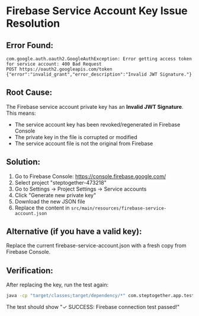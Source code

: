 # Firebase Service Account Key Issue Resolution

## Error Found:
```
com.google.auth.oauth2.GoogleAuthException: Error getting access token for service account: 400 Bad Request
POST https://oauth2.googleapis.com/token
{"error":"invalid_grant","error_description":"Invalid JWT Signature."}
```

## Root Cause:
The Firebase service account private key has an **Invalid JWT Signature**. This means:
- The service account key has been revoked/regenerated in Firebase Console
- The private key in the file is corrupted or modified
- The service account file is not the original from Firebase

## Solution:
1. Go to Firebase Console: https://console.firebase.google.com/
2. Select project "steptogether-473218"  
3. Go to Settings → Project Settings → Service accounts
4. Click "Generate new private key"
5. Download the new JSON file
6. Replace the content in `src/main/resources/firebase-service-account.json`

## Alternative (if you have a valid key):
Replace the current firebase-service-account.json with a fresh copy from Firebase Console.

## Verification:
After replacing the key, run the test again:
```bash
java -cp "target/classes;target/dependency/*" com.steptogether.app.test.FirebaseConnectionTest
```

The test should show "✓ SUCCESS: Firebase connection test passed!"